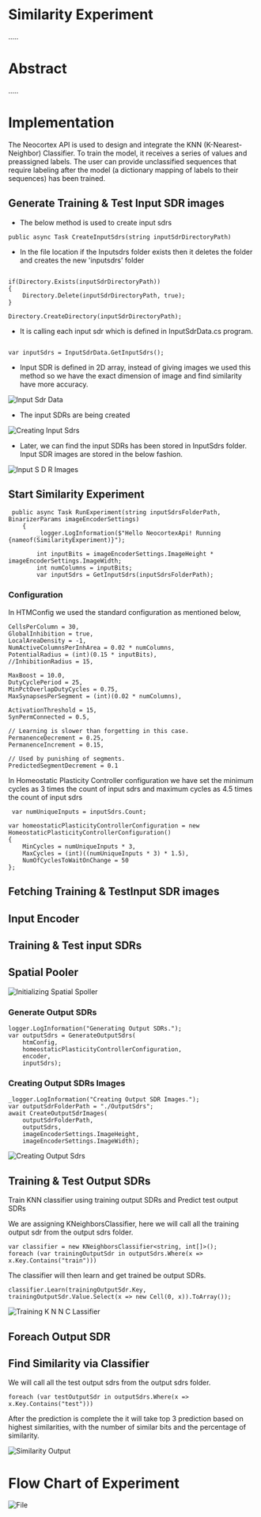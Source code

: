 # Similarity Experiment

.....

# Abstract
.....

# Implementation

The Neocortex API is used to design and integrate the KNN (K-Nearest-Neighbor) Classifier. To train the model, it receives a series of values and preassigned labels. The user can provide unclassified sequences that require labeling after the model (a dictionary mapping of labels to their sequences) has been trained. 


## Generate Training & Test Input SDR images

-  The below method is used to create input sdrs 

```
public async Task CreateInputSdrs(string inputSdrDirectoryPath)
```

- In the file location if the Inputsdrs folder exists then it deletes the folder and creates the new 'inputsdrs' folder

```

if(Directory.Exists(inputSdrDirectoryPath))
{
    Directory.Delete(inputSdrDirectoryPath, true);
}

Directory.CreateDirectory(inputSdrDirectoryPath);
``` 
    


- It is calling each input sdr which is defined in InputSdrData.cs program.

```

var inputSdrs = InputSdrData.GetInputSdrs();

```
     

-  Input SDR is defined in 2D array, instead of giving images we used this method so we have the exact dimension of image and find similarity have more accuracy.

![Input Sdr Data](./Documentation/Readme/Images/InputSdrData.png)

- The input SDRs are being created

![Creating Input Sdrs](./Documentation/Readme/Images/CreatingInputSdrs.png)


- Later, we can find the input SDRs has been stored in InputSdrs folder. Input SDR images are stored in the below fashion.

![Input S D R Images](./Documentation/Readme/Images/InputSDRImages.png)








## Start Similarity Experiment



```
 public async Task RunExperiment(string inputSdrsFolderPath, BinarizerParams imageEncoderSettings)
    {
        _logger.LogInformation($"Hello NeocortexApi! Running {nameof(SimilarityExperiment)}");

        int inputBits = imageEncoderSettings.ImageHeight * imageEncoderSettings.ImageWidth;
        int numColumns = inputBits;
        var inputSdrs = GetInputSdrs(inputSdrsFolderPath);
```

### Configuration

 In HTMConfig we used the standard configuration as mentioned below, 
```
CellsPerColumn = 30,
GlobalInhibition = true,
LocalAreaDensity = -1,
NumActiveColumnsPerInhArea = 0.02 * numColumns,
PotentialRadius = (int)(0.15 * inputBits),
//InhibitionRadius = 15,

MaxBoost = 10.0,
DutyCyclePeriod = 25,
MinPctOverlapDutyCycles = 0.75,
MaxSynapsesPerSegment = (int)(0.02 * numColumns),

ActivationThreshold = 15,
SynPermConnected = 0.5,

// Learning is slower than forgetting in this case.
PermanenceDecrement = 0.25,
PermanenceIncrement = 0.15,

// Used by punishing of segments.
PredictedSegmentDecrement = 0.1

```
In Homeostatic Plasticity Controller configuration we have set the minimum cycles as 3 times the count of input sdrs and maximum cycles as 4.5 times the count of input sdrs 

```
 var numUniqueInputs = inputSdrs.Count;

var homeostaticPlasticityControllerConfiguration = new HomeostaticPlasticityControllerConfiguration()
{
    MinCycles = numUniqueInputs * 3,
    MaxCycles = (int)((numUniqueInputs * 3) * 1.5),
    NumOfCyclesToWaitOnChange = 50
};

```

## Fetching Training & TestInput SDR images

## Input Encoder

## Training & Test input SDRs

## Spatial Pooler

![Initializing Spatial Spoller](./Documentation/Readme/Images/InitializingSpatialSpoller.png)

### Generate Output SDRs

```
logger.LogInformation("Generating Output SDRs.");
var outputSdrs = GenerateOutputSdrs(
    htmConfig, 
    homeostaticPlasticityControllerConfiguration, 
    encoder, 
    inputSdrs);
```

### Creating Output SDRs Images

```
_logger.LogInformation("Creating Output SDR Images.");
var outputSdrFolderPath = "./OutputSdrs";
await CreateOutputSdrImages(
    outputSdrFolderPath, 
    outputSdrs, 
    imageEncoderSettings.ImageHeight, 
    imageEncoderSettings.ImageWidth);
```

![Creating Output Sdrs](./Documentation/Readme/Images/CreatingOutputSdrs.png)


## Training & Test Output SDRs

Train KNN classifier using training output SDRs and Predict test output SDRs

We are assigning KNeighborsClassifier, here we will call all the training output sdr from the output sdrs folder. 


```
var classifier = new KNeighborsClassifier<string, int[]>();
foreach (var trainingOutputSdr in outputSdrs.Where(x => x.Key.Contains("train")))
```
 

The classifier will then learn and get trained be output SDRs.

```
classifier.Learn(trainingOutputSdr.Key, trainingOutputSdr.Value.Select(x => new Cell(0, x)).ToArray());        
```

![Training K N N C Lassifier](./Documentation/Readme/Images/TrainingKNNCLassifier.png)

## Foreach Output SDR

## Find Similarity via Classifier

We will call all the test output sdrs from the output sdrs folder. 

```
foreach (var testOutputSdr in outputSdrs.Where(x => x.Key.Contains("test")))          
```

After the prediction is complete the it will take top 3 prediction based on highest similarities, with the number of similar bits and the percentage of similarity.

![Similarity Output](./Documentation/Readme/Images/SimilarityOutput.png)



# Flow Chart of Experiment

![File](./Documentation/Readme/Images/file.png)





